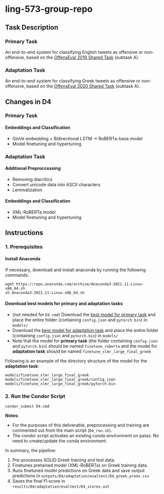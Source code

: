 # ling-573-group-repo
## Task Description

### Primary Task
An end-to-end system for classifying English tweets as offensive or non-offensive, based on the [OffensEval 2019 Shared Task](https://sites.google.com/site/offensevalsharedtask/offenseval2019) (subtask A).

### Adaptation Task
An end-to-end system for classifying Greek tweets as offensive or non-offensive, based on the [OffensEval 2020 Shared Task](https://sites.google.com/site/offensevalsharedtask/results-and-paper-submission) (subtask A).


## Changes in D4

### Primary Task
#### Embeddings and Classification
- GloVe embedding + Bidirectional LSTM -> RoBERTa-base model
- Model finetuning and hypertuning

### Adaptation Task
#### Additional Preproccessing
- Removing diacritics
- Convert unicode data into ASCII characters
- Lemmatization
#### Embeddings and Classification
- XML-RoBERTa model
- Model finetuning and hypertuning

## Instructions

### 1. Prerequisites
#### Install Anaconda
If necessary, download and install anaconda by running the following commands:
```
wget https://repo.anaconda.com/archive/Anaconda3-2021.11-Linux-x86_64.sh
sh Anaconda3-2021.11-Linux-x86_64.sh
```

#### Download best models for primary and adaptation tasks
- (not needed for `D4.cmd`) Download the [best model for primary task](https://drive.google.com/drive/u/2/folders/1KYS1PpH_jKT4wz94Kut1H7wnGopEI5Rb) and place the entire folder (containing `config.json` and `pytorch.bin`) in `models/`
- Download the [best model for adaptation task](https://drive.google.com/drive/folders/1-BlV1p9GvdiQblCWJ_M-yjh4nszmYypw) and place the entire folder (containing `config.json` and `pytorch.bin`) in `models/`
- Note that the model for **primary task** (the folder containing `config.json` and `pytorch.bin`) should be named `finetune_roberta` and the model for **adaptation task** should be named `finetune_xlmr_large_final_greek`

Following is an example of the directory structure of the model for the **adaptation task**:
```
models/finetune_xlmr_large_final_greek
models/finetune_xlmr_large_final_greek/config.json
models/finetune_xlmr_large_final_greek/pytorch.bin
```


<!-- ### 2. Create the conda environment and run the following commands

- If the conda environment was not created previously, run the following:
``` 
conda create --prefix ./573_gpu python=3.8
conda activate ./573_gpu
conda config --env --add channels conda-forge
conda config --env --set channel_priority strict
conda env update --prefix ./573_gpu --file env.yml --prune
conda install pytorch torchvision cudatoolkit=10.2 -c pytorch --force-reinstall
```

- If the conda environment exists and you want to update the dependencies, run the following:
``` 
conda activate ./573_gpu
conda config --env --add channels conda-forge
conda config --env --set channel_priority strict
conda env update --prefix ./573_gpu --file env.yml --prune
conda install pytorch torchvision cudatoolkit=10.2 -c pytorch --force-reinstall
```
Note: Creating or updating the conda environment can sometimes take a while (30-60 min) -->

### 2. Run the Condor Script

```
condor_submit D4.cmd
```

**Notes:** 
- For the purposes of this deliverable, preprocessing and training are commented out from the main script (`D4_run.sh`).
- The condor script activates an existing conda environment on patas. No need to create/update the conda environment.


In summary, the pipeline:
1. Pre-processes SOLID Greek training and test data.
2. Finetunes pretained model (XML-RoBERTa) on Greek training data.
3. Runs finetuned model predictions on Greek data and save output predictions in `outputs/D4/adaptation/evaltest/D4_greek_preds.csv`
4. Saves the final f1-score in `results/D4/adaptation/evaltest/D4_scores.out`
